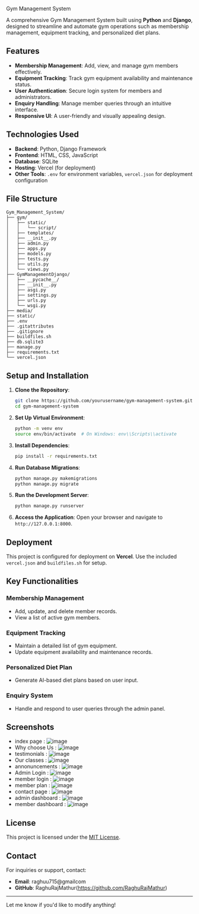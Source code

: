 Gym Management System

A comprehensive Gym Management System built using **Python** and **Django**, designed to streamline and automate gym operations such as membership management, equipment tracking, and personalized diet plans.

## Features

- **Membership Management**: Add, view, and manage gym members effectively.
- **Equipment Tracking**: Track gym equipment availability and maintenance status.
- **User Authentication**: Secure login system for members and administrators.
- **Enquiry Handling**: Manage member queries through an intuitive interface.
- **Responsive UI**: A user-friendly and visually appealing design.

## Technologies Used

- **Backend**: Python, Django Framework
- **Frontend**: HTML, CSS, JavaScript
- **Database**: SQLite
- **Hosting**: Vercel (for deployment)
- **Other Tools**: `.env` for environment variables, `vercel.json` for deployment configuration

## File Structure

```
Gym_Management_System/
├── gym/
│   ├── static/
│   │   └── script/
│   ├── templates/
│   ├── __init__.py
│   ├── admin.py
│   ├── apps.py
│   ├── models.py
│   ├── tests.py
│   ├── utils.py
│   └── views.py
├── GymManagementDjango/
│   ├── __pycache__/
│   ├── __init__.py
│   ├── asgi.py
│   ├── settings.py
│   ├── urls.py
│   └── wsgi.py
├── media/
├── static/
├── .env
├── .gitattributes
├── .gitignore
├── buildfiles.sh
├── db.sqlite3
├── manage.py
├── requirements.txt
└── vercel.json
```

## Setup and Installation

1. **Clone the Repository**:
   ```bash
   git clone https://github.com/yourusername/gym-management-system.git
   cd gym-management-system
   ```

2. **Set Up Virtual Environment**:
   ```bash
   python -m venv env
   source env/bin/activate  # On Windows: env\\Scripts\\activate
   ```

3. **Install Dependencies**:
   ```bash
   pip install -r requirements.txt
   ```

4. **Run Database Migrations**:
   ```bash
   python manage.py makemigrations
   python manage.py migrate
   ```

5. **Run the Development Server**:
   ```bash
   python manage.py runserver
   ```

6. **Access the Application**:
   Open your browser and navigate to `http://127.0.0.1:8000`.

## Deployment

This project is configured for deployment on **Vercel**. Use the included `vercel.json` and `buildfiles.sh` for setup.

## Key Functionalities

### Membership Management
- Add, update, and delete member records.
- View a list of active gym members.

### Equipment Tracking
- Maintain a detailed list of gym equipment.
- Update equipment availability and maintenance records.

### Personalized Diet Plan
- Generate AI-based diet plans based on user input.

### Enquiry System
- Handle and respond to user queries through the admin panel.

## Screenshots
- index page : ![image](https://github.com/user-attachments/assets/88d1be37-ad23-42a3-94ef-d9d90b7d7297)
- Why choose Us : ![image](https://github.com/user-attachments/assets/05f750cd-9b1e-4c57-ab92-ed210bd741b9)
- testimonials : ![image](https://github.com/user-attachments/assets/60999c39-d9f6-45d6-bec6-3fed7e37bfc4)
- Our classes : ![image](https://github.com/user-attachments/assets/602e70e5-052f-4d94-abce-8030c85229e5)
- annonuncements : ![image](https://github.com/user-attachments/assets/982d264a-b9f6-4f42-82df-5684673d5ac4)
- Admin Login : ![image](https://github.com/user-attachments/assets/7d7ca37d-28fc-4fe4-9680-09c902d0dcca)
- member login : ![image](https://github.com/user-attachments/assets/90910d7d-6666-4dd2-8c88-5217eb694051)
- member plan : ![image](https://github.com/user-attachments/assets/904d79f8-4d7b-4d72-aee7-d491590e65d2)
- contact page : ![image](https://github.com/user-attachments/assets/15d109dc-d9b2-4948-ac25-82c75c0090e5)
- admin dashboard : ![image](https://github.com/user-attachments/assets/f5800126-2567-4146-a83f-88b9debce8cb)
- member dashboard : ![image](https://github.com/user-attachments/assets/685cc94d-fdef-4617-9355-7c368c889df9)

## License

This project is licensed under the [MIT License](LICENSE).

## Contact

For inquiries or support, contact:
- **Email**: raghuu715@gmailcom
- **GitHub**: RaghuRajMathur(https://github.com/RaghuRajMathur)

---

Let me know if you'd like to modify anything!
